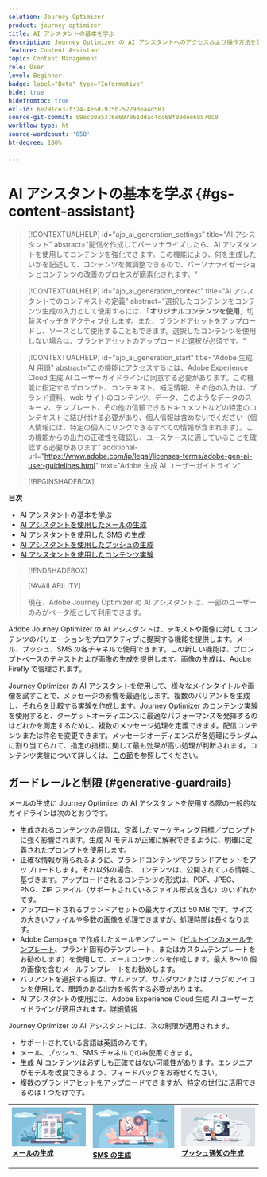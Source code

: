 ```yaml
---
solution: Journey Optimizer
product: journey optimizer
title: AI アシスタントの基本を学ぶ
description: Journey Optimizer の AI アシスタントへのアクセスおよび操作方法を説明します
feature: Content Assistant
topic: Content Management
role: User
level: Beginner
badge: label="Beta" type="Informative"
hide: true
hidefromtoc: true
exl-id: 6e291ce3-f324-4e5d-975b-5229dea4d581
source-git-commit: 59ecb9a5376e697061ddac4cc68f09dee68570c0
workflow-type: ht
source-wordcount: '658'
ht-degree: 100%

---
```


# AI アシスタントの基本を学ぶ {#gs-content-assistant}

>[!CONTEXTUALHELP]
>id="ajo_ai_generation_settings"
>title="AI アシスタント"
>abstract="配信を作成してパーソナライズしたら、AI アシスタントを使用してコンテンツを強化できます。この機能により、何を生成したいかを記述して、コンテンツを微調整できるので、パーソナライゼーションとコンテンツの改善のプロセスが簡素化されます。"


>[!CONTEXTUALHELP]
>id="ajo_ai_generation_context"
>title="AI アシスタントでのコンテキストの定義"
>abstract="選択したコンテンツをコンテンツ生成の入力として使用するには、「**オリジナルコンテンツを使用**」切替スイッチをアクティブ化します。また、ブランドアセットをアップロードし、ソースとして使用することもできます。選択したコンテンツを使用しない場合は、ブランドアセットのアップロードと選択が必須です。"


>[!CONTEXTUALHELP]
>id="ajo_ai_generation_start"
>title="Adobe 生成 AI 用語"
>abstract="この機能にアクセスするには、Adobe Experience Cloud 生成 AI ユーザーガイドラインに同意する必要があります。この機能に指定するプロンプト、コンテキスト、補足情報、その他の入力は、ブランド資料、web サイトのコンテンツ、データ、このようなデータのスキーマ、テンプレート、その他の信頼できるドキュメントなどの特定のコンテキストに結び付ける必要があり、個人情報は含めないでください（個人情報には、特定の個人にリンクできるすべての情報が含まれます）。この機能からの出力の正確性を確認し、ユースケースに適していることを確認する必要があります"
>additional-url="https://www.adobe.com/jp/legal/licenses-terms/adobe-gen-ai-user-guidelines.html" text="Adobe 生成 AI ユーザーガイドライン"

>[!BEGINSHADEBOX]

**目次**

* AI アシスタントの基本を学ぶ
* [AI アシスタントを使用したメールの生成](generative-email.md)
* [AI アシスタントを使用した SMS の生成](generative-sms.md)
* [AI アシスタントを使用したプッシュの生成](generative-push.md)
* [AI アシスタントを使用したコンテンツ実験](generative-experimentation.md)

>[!ENDSHADEBOX]

>[!AVAILABILITY]
>
>現在、Adobe Journey Optimizer の AI アシスタントは、一部のユーザーのみがベータ版として利用できます。

Adobe Journey Optimizer の AI アシスタントは、テキストや画像に対してコンテンツのバリエーションをプロアクティブに提案する機能を提供します。メール、プッシュ、SMS の各チャネルで使用できます。この新しい機能は、プロンプトベースのテキストおよび画像の生成を提供します。画像の生成は、Adobe Firefly で管理されます。

Journey Optimizer の AI アシスタントを使用して、様々なメインタイトルや画像を試すことで、メッセージの影響を最適化します。複数のバリアントを生成し、それらを比較する実験を作成します。Journey Optimizer のコンテンツ実験を使用すると、ターゲットオーディエンスに最適なパフォーマンスを発揮するのはどれかを測定するために、複数のメッセージ処理を定義できます。配信コンテンツまたは件名を変更できます。メッセージオーディエンスが各処理にランダムに割り当てられて、指定の指標に関して最も効果が高い処理が判断されます。コンテンツ実験について詳しくは、[この節](../content-management/content-experiment.md)を参照してください。

## ガードレールと制限 {#generative-guardrails}

メールの生成に Journey Optimizer の AI アシスタントを使用する際の一般的なガイドラインは次のとおりです。

* 生成されるコンテンツの品質は、定義したマーケティング目標／プロンプトに強く影響されます。生成 AI モデルが正確に解釈できるように、明確に定義されたプロンプトを使用します。 
* 正確な情報が得られるように、ブランドコンテンツでブランドアセットをアップロードします。それ以外の場合、コンテンツは、公開されている情報に基づきます。アップロードされるコンテンツの形式は、PDF、JPEG、PNG、ZIP ファイル（サポートされているファイル形式を含む）のいずれかです。
* アップロードされるブランドアセットの最大サイズは 50 MB です。サイズの大きいファイルや多数の画像を処理できますが、処理時間は長くなります。
* Adobe Campaign で作成したメールテンプレート（[ビルトインのメールテンプレート](../email/use-email-templates.md)、ブランド固有のテンプレート、またはカスタムテンプレートをお勧めします）を使用して、メールコンテンツを作成します。最大 8〜10 個の画像を含むメールテンプレートをお勧めします。
* バリアントを選択する際は、サムアップ、サムダウンまたはフラグのアイコンを使用して、問題のある出力を報告する必要があります。
* AI アシスタントの使用には、Adobe Experience Cloud 生成 AI ユーザーガイドラインが適用されます。[詳細情報](https://www.adobe.com/jp/legal/licenses-terms/adobe-gen-ai-user-guidelines.html)

Journey Optimizer の AI アシスタントには、次の制限が適用されます。

* サポートされている言語は英語のみです。
* メール、プッシュ、SMS チャネルでのみ使用できます。
* 生成 AI コンテンツは必ずしも正確ではない可能性があります。エンジニアがモデルを改良できるよう、フィードバックをお寄せください。
* 複数のブランドアセットをアップロードできますが、特定の世代に活用できるのは 1 つだけです。

<table style="table-layout:fixed"><tr style="border: 0;">
<td>
<a href="generative-email.md">
<img alt="メールの生成" src="assets/do-not-localize/text-genai.jpeg">
</a>
<div>
<a href="generative-email.md"><strong>メールの生成</strong></a>
</div>
<p>
</td>
<td>
<a href="generative-sms.md">
<img alt="SMS の生成" src="assets/do-not-localize/image-genai.jpeg">
</a>
<div><a href="generative-sms.md"><strong>SMS の生成</strong>
</div>
<p>
</td>
<td>
<a href="generative-push.md">
<img alt="プッシュの生成" src="assets/do-not-localize/email-genai.jpeg">
</a>
<div>
<a href="generative-push.md"><strong>プッシュ通知の生成</strong></a>
</div>
<p></td>
</tr></table>
